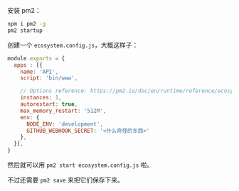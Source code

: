 安装 pm2：

```bash
npm i pm2 -g
pm2 startup
```

创建一个 `ecosystem.config.js`，大概这样子：

```javascript
module.exports = {
  apps : [{
    name: 'API',
    script: 'bin/www',

    // Options reference: https://pm2.io/doc/en/runtime/reference/ecosystem-file/
    instances: 1,
    autorestart: true,
    max_memory_restart: '512M',
    env: {
      NODE_ENV: 'development',
      GITHUB_WEBHOOK_SECRET: '<什么奇怪的东西>'
    },
  }],
}
```

然后就可以用 `pm2 start ecosystem.config.js` 啦。

不过还需要 `pm2 save` 来把它们保存下来。
